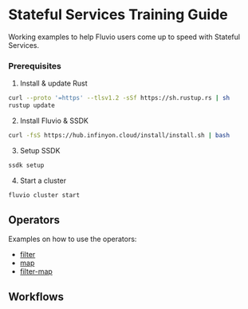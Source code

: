 # Stateful Services Training Guide

Working examples to help Fluvio users come up to speed with Stateful Services.

### Prerequisites

1. Install & update Rust

```bash
curl --proto '=https' --tlsv1.2 -sSf https://sh.rustup.rs | sh
rustup update
```

2. Install Fluvio & SSDK

```bash
curl -fsS https://hub.infinyon.cloud/install/install.sh | bash
```

3. Setup SSDK

```bash
ssdk setup
```

4. Start a cluster

```bash
fluvio cluster start
```


## Operators

Examples on how to use the operators:

* [filter](operators/filter.md)
* [map](operators/map.md)
* [filter-map](operators/filter-map.md)

## Workflows